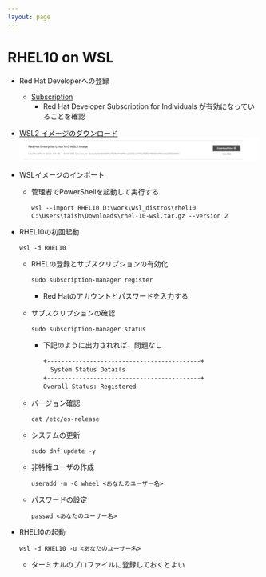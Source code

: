 ```yaml
---
layout: page
---
```

# RHEL10 on WSL

- Red Hat Developerへの登録
  - [Subscription](https://access.redhat.com/management/subscriptions)
    - Red Hat Developer Subscription for Individuals が有効になっていることを確認

- [WSL2 イメージのダウンロード](https://access.redhat.com/downloads/content/479/ver=/rhel---10/10.0/x86_64/product-software)
  ![Link of WSL Image](20250601_link_wsl_image.png)

- WSLイメージのインポート
  - 管理者でPowerShellを起動して実行する
    ```
    wsl --import RHEL10 D:\work\wsl_distros\rhel10 C:\Users\taish\Downloads\rhel-10-wsl.tar.gz --version 2
    ```

- RHEL10の初回起動
  ```
  wsl -d RHEL10
  ```

  - RHELの登録とサブスクリプションの有効化
    ```
    sudo subscription-manager register
    ```
    - Red Hatのアカウントとパスワードを入力する

  - サブスクリプションの確認
    ```
    sudo subscription-manager status
    ```
    - 下記のように出力されれば、問題なし
      ```sh
      +-------------------------------------------+
        System Status Details
      +-------------------------------------------+
      Overall Status: Registered
      ```

  - バージョン確認
    ```
    cat /etc/os-release
    ```

  - システムの更新
    ```
    sudo dnf update -y
    ```

  - 非特権ユーザの作成
    ```
    useradd -m -G wheel <あなたのユーザー名>
    ```
  - パスワードの設定
    ```
    passwd <あなたのユーザー名>
    ```

- RHEL10の起動
  ```
  wsl -d RHEL10 -u <あなたのユーザー名>
  ```
  - ターミナルのプロファイルに登録しておくとよい
